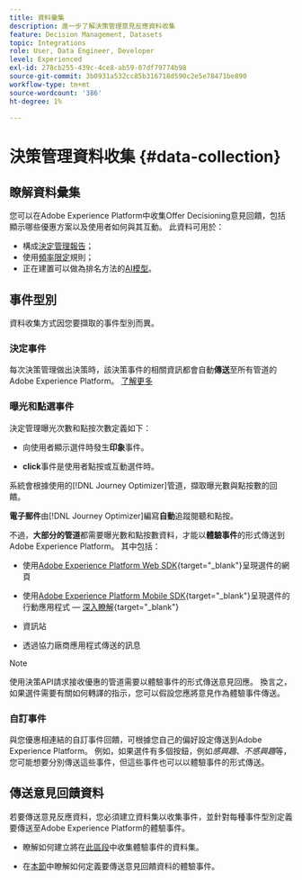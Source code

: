 ```yaml
---
title: 資料彙集
description: 進一步了解決策管理意見反應資料收集
feature: Decision Management, Datasets
topic: Integrations
role: User, Data Engineer, Developer
level: Experienced
exl-id: 278cb255-439c-4ce8-ab59-07df79774b98
source-git-commit: 3b0931a532cc85b316718d590c2e5e78471be890
workflow-type: tm+mt
source-wordcount: '386'
ht-degree: 1%

---
```


# 決策管理資料收集 {#data-collection}

## 瞭解資料彙集

您可以在Adobe Experience Platform中收集Offer Decisioning意見回饋，包括顯示哪些優惠方案以及使用者如何與其互動。 此資料可用於：
* 構成[決定管理報告](../reports/get-started-events.md)；
* 使用[頻率限定](../offer-library/add-constraints.md#capping)規則；
* 正在建置可以做為排名方法的[AI模型](../ranking/create-ranking-strategies.md)。

## 事件型別

資料收集方式因您要擷取的事件型別而異。

### 決定事件

每次決策管理做出決策時，該決策事件的相關資訊都會自動&#x200B;**傳送**&#x200B;至所有管道的Adobe Experience Platform。 [了解更多](../reports/get-started-events.md)

### 曝光和點選事件

決定管理曝光次數和點按次數定義如下：

* 向使用者顯示選件時發生&#x200B;**印象**&#x200B;事件。

* **click**&#x200B;事件是使用者點按或互動選件時。

系統會根據使用的[!DNL Journey Optimizer]管道，擷取曝光數與點按數的回饋。

**電子郵件**&#x200B;由[!DNL Journey Optimizer]編寫&#x200B;**自動**&#x200B;追蹤閱聽和點按。

不過，**大部分的管道**&#x200B;都需要曝光數和點按數資料，才能以&#x200B;**體驗事件**&#x200B;的形式傳送到Adobe Experience Platform。 其中包括：

* 使用[Adobe Experience Platform Web SDK](https://experienceleague.adobe.com/docs/experience-platform/edge/home.html?lang=zh-Hant){target="_blank"}呈現選件的網頁

* 使用[Adobe Experience Platform Mobile SDK](https://experienceleague.adobe.com/docs/platform-learn/data-collection/mobile-sdk/overview.html?lang=zh-Hant){target="_blank"}呈現選件的行動應用程式 — [深入瞭解](https://developer.adobe.com/client-sdks/documentation/adobe-journey-optimizer-decisioning/#ab-sj-tracking-servers){target="_blank"}
* 資訊站
* 透過協力廠商應用程式傳送的訊息
  <!--Mobile push notifications authored by [!DNL Journey Optimizer] - [Learn more](https://developer.adobe.com/client-sdks/documentation/adobe-journey-optimizer/api-reference/#handlenotificationresponse){target="_blank"}-->

>[!NOTE]
>
>使用決策API請求接收優惠的管道需要以體驗事件的形式傳送意見回應。 換言之，如果選件需要有關如何轉譯的指示，您可以假設您應將意見作為體驗事件傳送。

### 自訂事件

與您優惠相連結的自訂事件回饋，可根據您自己的偏好設定傳送到Adobe Experience Platform。 例如，如果選件有多個按鈕，例如&#x200B;*感興趣*、*不感興趣*&#x200B;等，您可能想要分別傳送這些事件，但這些事件也可以以體驗事件的形式傳送。

## 傳送意見回饋資料

若要傳送意見反應資料，您必須建立資料集以收集事件，並針對每種事件型別定義要傳送至Adobe Experience Platform的體驗事件。

* 瞭解如何建立將在[此區段](create-dataset.md)中收集體驗事件的資料集。

* 在[本節](schema-requirement.md)中瞭解如何定義要傳送意見回饋資料的體驗事件。
